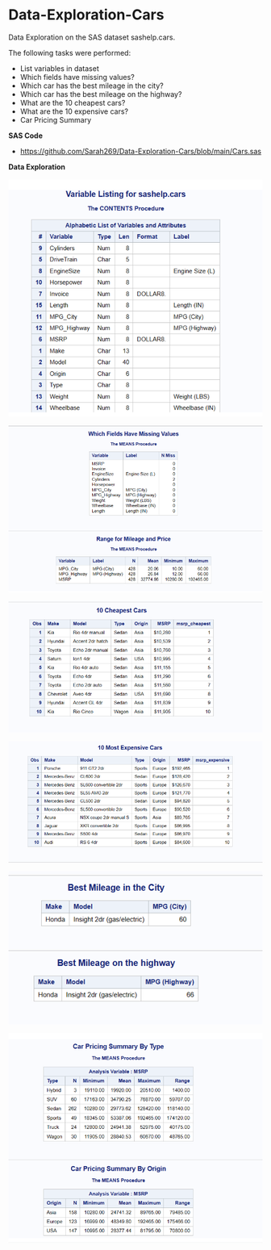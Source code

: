 # Data-Exploration-Cars

Data Exploration on the SAS dataset sashelp.cars.

The following tasks were performed:
 - List variables in dataset
 - Which fields have missing values?
 - Which car has the best mileage in the city?
 - Which car has the best mileage on the highway?
 - What are the 10 cheapest cars?
 - What are the 10 expensive cars?
 - Car Pricing Summary

<b>SAS Code</b>
 - https://github.com/Sarah269/Data-Exploration-Cars/blob/main/Cars.sas

<b>Data Exploration</b>
<br></br>
![](https://github.com/Sarah269/Data-Exploration-Cars/blob/main/Cars_Variable_Listing.png)

![Missing Values](https://github.com/Sarah269/Data-Exploration-Cars/blob/main/Cars_Range_MissingValues.png)

![Cheapest](https://github.com/Sarah269/Data-Exploration-Cars/blob/main/Cars_Cheapest.png)

![Most Expensive](https://github.com/Sarah269/Data-Exploration-Cars/blob/main/Cars_Expensive.png)

![Car Mileage](https://github.com/Sarah269/Data-Exploration-Cars/blob/main/Cars_Mileage.png)

![Car Pricing](https://github.com/Sarah269/Data-Exploration-Cars/blob/main/Cars_Pricing.png)

 
